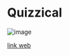 # Quizzical

![image](https://user-images.githubusercontent.com/43910483/150696732-01a7c928-175c-4fa0-941d-0b6a93855ffb.png)

[link web](https://quizzical-kappa.vercel.app/)
